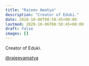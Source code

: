 ```yaml
---
title: "Rajeev Amatya"
description: "Creator of Eduki."
date: 2020-10-06T08:50:45+00:00
lastmod: 2020-10-06T08:50:45+00:00
draft: false
images: []
---
```


Creator of Eduki.

[@rajeevamatya](https://twitter.com/rajeevamatya)
